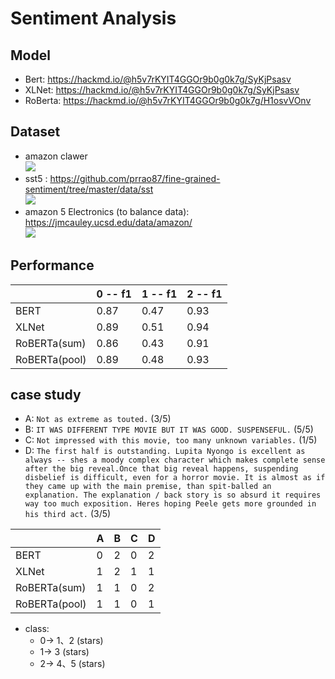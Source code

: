 # Sentiment Analysis
## Model
* Bert: https://hackmd.io/@h5v7rKYIT4GGOr9b0g0k7g/SyKjPsasv
* XLNet: https://hackmd.io/@h5v7rKYIT4GGOr9b0g0k7g/SyKjPsasv
* RoBerta: https://hackmd.io/@h5v7rKYIT4GGOr9b0g0k7g/H1osvVOnv
## Dataset
* amazon clawer
<br>![](https://i.imgur.com/8Hf4WI3.png )
* sst5 : https://github.com/prrao87/fine-grained-sentiment/tree/master/data/sst
<br>![](https://i.imgur.com/fkzNk52.png )
* amazon 5 Electronics (to balance data): https://jmcauley.ucsd.edu/data/amazon/
<br>![](https://i.imgur.com/Q1NYgba.png )

## Performance

|                | 0 -- f1  | 1 -- f1  | 2 -- f1  |
| --------       | -------- | -------- | -------- |
| BERT           | 0.87     | 0.47     | 0.93     |
| XLNet          | 0.89     | 0.51     | 0.94     |
| RoBERTa(sum)   | 0.86     | 0.43     | 0.91     |
| RoBERTa(pool)  | 0.89     | 0.48     | 0.93     |

## case study

* A: `Not as extreme as touted.` (3/5)
* B: `IT WAS DIFFERENT TYPE MOVIE BUT IT WAS GOOD. SUSPENSEFUL.` (5/5)
* C: `Not impressed with this movie, too many unknown variables.` (1/5)
* D: `The first half is outstanding. Lupita Nyongo is excellent as always -- shes a moody complex character which makes complete sense after the big reveal.Once that big reveal happens, suspending disbelief is difficult, even for a horror movie. It is almost as if they came up with the main premise, than spit-balled an explanation. The explanation / back story is so absurd it requires way too much exposition. Heres hoping Peele gets more grounded in his third act.` (3/5)

|                | A        | B        | C        | D        |
| --------       | -------- | -------- | -------- | -------- |
| BERT           | 0        | 2        | 0        |2         |
| XLNet          | 1        | 2        | 1        |1         |
| RoBERTa(sum)   | 1        | 1        | 0        |2         |
| RoBERTa(pool)  | 1        | 1        | 0        |1         |

* class:
    * 0-> 1、2 (stars)
    * 1-> 3 (stars)
    * 2-> 4、5 (stars)

